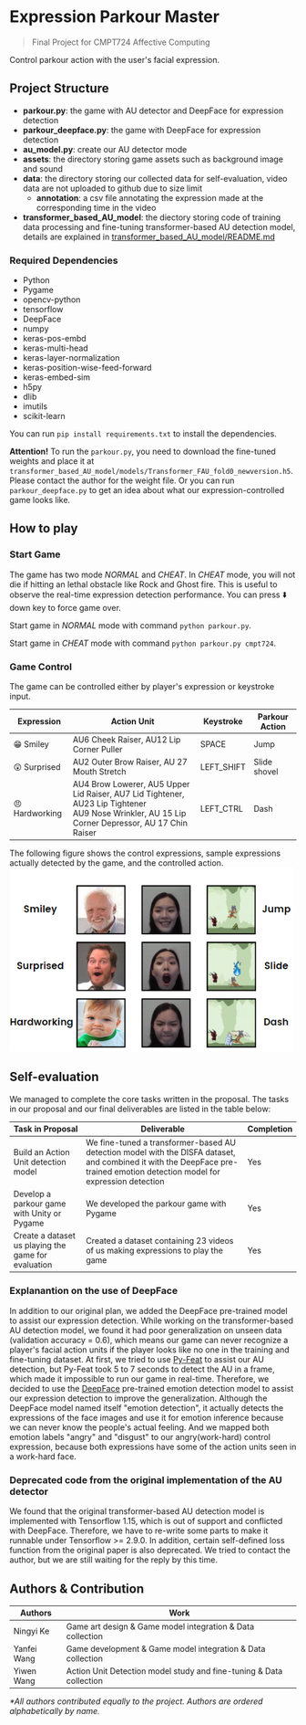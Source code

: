 # Expression Parkour Master
> Final Project for CMPT724 Affective Computing

Control parkour action with the user's facial expression. 

## Project Structure

- **parkour.py**: the game with AU detector and DeepFace for expression detection
- **parkour_deepface.py**: the game with DeepFace for expression detection
- **au_model.py**: create our AU detector mode
- **assets**: the directory storing game assets such as background image and sound
- **data**: the directory storing our collected data for self-evaluation, video data are not uploaded to github due to size limit
    - **annotation**: a csv file annotating the expression made at the corresponding time in the video
- **transformer_based_AU_model**: the diectory storing code of training data processing and fine-tuning transformer-based AU detection model, details are explained in [transformer_based_AU_model/README.md](./transformer_based_AU_model/README.md)


### Required Dependencies
- Python
- Pygame
- opencv-python
- tensorflow
- DeepFace
- numpy
- keras-pos-embd
- keras-multi-head
- keras-layer-normalization
- keras-position-wise-feed-forward
- keras-embed-sim
- h5py
- dlib
- imutils
- scikit-learn

You can run `pip install requirements.txt` to install the dependencies.

**Attention!** To run the `parkour.py`, you need to download the fine-tuned weights and place it at `transformer_based_AU_model/models/Transformer_FAU_fold0_newversion.h5`. Please contact the author for the weight file. Or you can run `parkour_deepface.py` to get an idea about what our expression-controlled game looks like. 

## How to play
### Start Game

The game has two mode _NORMAL_ and _CHEAT_. In _CHEAT_ mode, you will not die if hitting an lethal obstacle like Rock and Ghost fire. This is useful to observe the real-time expression detection performance. You can press ⬇️ down key to force game over.

Start game in _NORMAL_ mode with command `python parkour.py`.

Start game in _CHEAT_ mode with command `python parkour.py cmpt724`. 

### Game Control

The game can be controlled either by player's expression or keystroke input.

| Expression | Action Unit | Keystroke | Parkour Action |
|-|-|-|-|
| 😁 Smiley | AU6 Cheek Raiser, AU12 Lip Corner Puller | SPACE | Jump |
| 😲 Surprised | AU2 Outer Brow Raiser, AU 27 Mouth Stretch | LEFT_SHIFT | Slide shovel |
| 😠 Hardworking | AU4 Brow Lowerer, AU5 Upper Lid Raiser, AU7 Lid Tightener, AU23 Lip Tightener <br> AU9 Nose Wrinkler, AU 15 Lip Corner Depressor, AU 17 Chin Raiser | LEFT_CTRL  | Dash |

The following figure shows the control expressions, sample expressions actually detected by the game, and the controlled action. 
<img src="./doc_assets/gameplay.png" width = 500px>

## Self-evaluation

We managed to complete the core tasks written in the proposal. The tasks in our proposal and our final deliverables are listed in the table below:

|Task in Proposal | Deliverable | Completion |
|- |- | -|
| Build an Action Unit detection model | We fine-tuned a transformer-based AU detection model with the DISFA dataset, and combined it with the DeepFace pre-trained emotion detection model for expression detection | Yes |
| Develop a parkour game with Unity or Pygame | We developed the parkour game with Pygame   | Yes |
| Create a dataset us playing the game for evaluation | Created a dataset containing 23 videos of us making expressions to play the game | Yes |
### Explanantion on the use of DeepFace
In addition to our original plan, we added the DeepFace pre-trained model to assist our expression detection. While working on the transformer-based AU detection model, we found it had poor generalization on unseen data (validation accuracy = 0.6), which means our game can never recognize a player's facial action units if the player looks like no one in the training and fine-tuning dataset. At first, we tried to use [Py-Feat](https://py-feat.org/pages/intro.html) to assist our AU detection, but Py-Feat took 5 to 7 seconds to detect the AU in a frame, which made it impossible to run our game in real-time. Therefore, we decided to use the [DeepFace](https://github.com/serengil/deepface) pre-trained emotion detection model to assist our expression detection to improve the generalization. Although the DeepFace model named itself "emotion detection", it actually detects the expressions of the face images and use it for emotion inference because we can never know the people's actual feeling. And we mapped both emotion labels "angry" and "disgust" to our angry(work-hard) control expression, because both expressions have some of the action units seen in a work-hard face.
### Deprecated code from the original implementation of the AU detector
We found that the original transformer-based AU detection model is implemented with Tensorflow 1.15, which is out of support and conflicted with DeepFace. Therefore, we have to re-write some parts to make it runnable under Tensorflow >= 2.9.0. In addition, certain self-defined loss function from the original paper is also deprecated. We tried to contact the author, but we are still waiting for the reply by this time.

## Authors & Contribution
|Authors | Work |
|- | - |
|Ningyi Ke | Game art design & Game model integration & Data collection |
|Yanfei Wang | Game development & Game model integration & Data collection |
|Yiwen Wang | Action Unit Detection model study and fine-tuning & Data collection |

_*All authors contributed equally to the project. Authors are ordered alphabetically by name._
